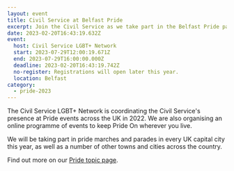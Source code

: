 ```yaml
---
layout: event
title: Civil Service at Belfast Pride
excerpt: Join the Civil Service as we take part in the Belfast Pride parade.
date: 2023-02-20T16:43:19.632Z
event:
  host: Civil Service LGBT+ Network
  start: 2023-07-29T12:00:19.671Z
  end: 2023-07-29T16:00:00.000Z
  deadline: 2023-02-20T16:43:19.742Z
  no-register: Registrations will open later this year.
  location: Belfast
category:
  - pride-2023
---
```

The Civil Service LGBT+ Network is coordinating the Civil Service's presence at Pride events across the UK in 2022. We are also organising an online programme of events to keep Pride On wherever you live.

We will be taking part in pride marches and parades in every UK capital city this year, as well as a number of other towns and cities across the country.

Find out more on our [Pride topic page](/pride-2023).